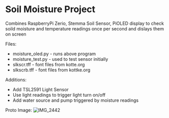 # Soil Moisture Project

Combines RaspberryPi Zerio, Stemma Soil Sensor, PiOLED display
to check soild moisture and temperature readings once per second
and dislays them on screen

Files:
- moisture_oled.py - runs above program
- moisture_test.py - used to test sensor initially
- slkscr.tff - font files from kotte.org
- slkscrb.tff - font files from kottke.org

Additions:
- Add TSL2591 Light Sensor
- Use light readings to trigger light turn on/off
- Add water source and pump triggered by moisture readings

Proto Image:
    ![IMG_2442](https://user-images.githubusercontent.com/30374932/59478458-eeea3400-8e1e-11e9-97fc-02d85fd160f4.jpg)